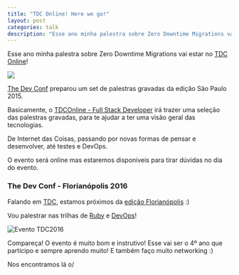 ```yaml
---
title: "TDC Online! Here we go!"
layout: post
categories: talk
description: "Esse ano minha palestra sobre Zero Downtime Migrations vai estar no TDC Online!"
---
```

Esse ano minha palestra sobre Zero Downtime Migrations vai estar no [TDC Online](http://goo.gl/YKCWMc)!

[![](http://tdconline.com.br/wp-content/uploads/2016/03/1409261668002.png)](http://goo.gl/YKCWMc)

[The Dev Conf](http://www.thedevelopersconference.com.br/) preparou um set de palestras gravadas da edição São Paulo 2015.

Basicamente, o [TDCOnline - Full Stack Developer](http://goo.gl/YKCWMc) irá trazer uma seleção das
palestras gravadas, para te ajudar a ter uma visão geral das tecnologias.
 
De Internet das Coisas, passando por novas formas de pensar e desenvolver,
até testes e DevOps.

O evento será online mas estaremos disponíveis para tirar dúvidas no dia do evento.

### The Dev Conf - Florianópolis 2016

Falando em [TDC](http://thedevelopersconference.com.br), estamos próximos da [edição Florianópolis](http://www.thedevelopersconference.com.br/tdc/2016/florianopolis/trilhas) :)

Vou palestrar nas trilhas de [Ruby](http://www.thedevelopersconference.com.br/tdc/2016/florianopolis/trilha-ruby) e [DevOps](http://www.thedevelopersconference.com.br/tdc/2016/florianopolis/trilha-devops)!

<a href="http://www.thedevelopersconference.com.br" target="_blank" title=" The Developer's Conference 2016, um evento organizado pela Globalcode" style="text-decoration: none;"><img src="https://s3-sa-east-1.amazonaws.com/globalcodesp/tdc/2016/img/divulgacao/florianopolis/banner-TDC2016-floripa-600x75.png" style="border:none;" alt="Evento TDC2016" /></a> 

Compareça! O evento é muito bom e instrutivo! Esse vai ser
o 4º ano que participo e sempre aprendo muito! E também faço muito networking
:)

Nos encontramos lá o/


